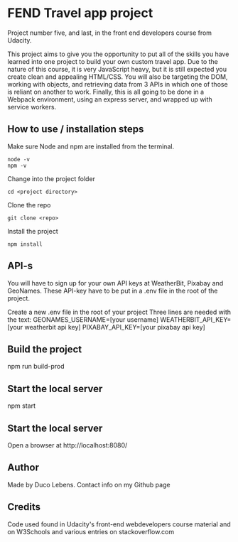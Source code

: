 # FEND Travel app project

Project number five, and last, in the front end developers course from Udacity.

This project aims to give you the opportunity to put all of the skills you have learned into one project to build your own custom travel app. Due to the nature of this course, it is very JavaScript heavy, but it is still expected you create clean and appealing HTML/CSS. You will also be targeting the DOM, working with objects, and retrieving data from 3 APIs in which one of those is reliant on another to work. Finally, this is all going to be done in a Webpack environment, using an express server, and wrapped up with service workers.

## How to use / installation steps
Make sure Node and npm are installed from the terminal.
```
node -v
npm -v
```
Change into the project folder
```
cd <project directory>
```

Clone the repo
```
git clone <repo>
```

Install the project
```
npm install
```

## API-s
You will have to sign up for your own API keys at WeatherBit, Pixabay and GeoNames.
These API-key have to be put in a .env file in the root of the project.

Create a new .env file in the root of your project
Three lines are needed with the text:
GEONAMES_USERNAME=[your username]
WEATHERBIT_API_KEY=[your weatherbit api key]
PIXABAY_API_KEY=[your pixabay api key]

## Build the project
npm run build-prod

## Start the local server
npm start

## Start the local server
Open a browser at http://localhost:8080/

## Author
Made by Duco Lebens. Contact info on my Github page

## Credits
Code used found in Udacity's front-end webdevelopers course material and
on W3Schools and various entries on stackoverflow.com
